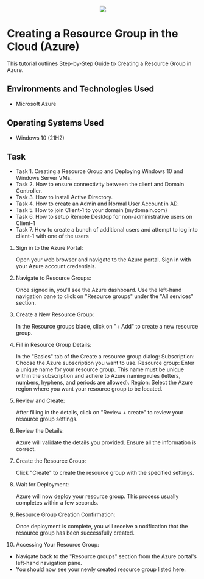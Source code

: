 <p align="center">
<img src="https://upload.wikimedia.org/wikipedia/commons/a/a8/Microsoft_Azure_Logo.svg"/>
</p>


<h1>Creating a Resource Group in the Cloud (Azure)</h1>
This tutorial outlines Step-by-Step Guide to Creating a Resource Group in Azure.<br />

<h2>Environments and Technologies Used</h2>

- Microsoft Azure

<h2>Operating Systems Used </h2>

- Windows 10 (21H2)

<h2>Task</h2>

- Task 1. Creating a Resource Group and Deploying Windows 10 and Windows Server VMs.
- Task 2. How to ensure connectivity between the client and Domain Controller.
- Task 3. How to install Active Directory.
- Task 4. How to create an Admin and Normal User Account in AD.
- Task 5. How to join Client-1 to your domain (mydomain.com)
- Task 6. How to setup Remote Desktop for non-administrative users on Client-1
- Task 7. How to create a bunch of additional users and attempt to log into client-1 with one of the users
1. Sign in to the Azure Portal:

    Open your web browser and navigate to the Azure portal.
    Sign in with your Azure account credentials.

2. Navigate to Resource Groups:

    Once signed in, you'll see the Azure dashboard. Use the left-hand navigation pane to click on "Resource groups" under the "All services" section.

3. Create a New Resource Group:

    In the Resource groups blade, click on "+ Add" to create a new resource group.

4. Fill in Resource Group Details:

    In the "Basics" tab of the Create a resource group dialog:
        Subscription: Choose the Azure subscription you want to use.
        Resource group: Enter a unique name for your resource group. This name must be unique within the subscription and adhere to Azure naming rules (letters, numbers, hyphens, and periods are allowed).
        Region: Select the Azure region where you want your resource group to be located.

5. Review and Create:

    After filling in the details, click on "Review + create" to review your resource group settings.

6. Review the Details:

    Azure will validate the details you provided. Ensure all the information is correct.

7. Create the Resource Group:

    Click "Create" to create the resource group with the specified settings.

8. Wait for Deployment:

    Azure will now deploy your resource group. This process usually completes within a few seconds.

9. Resource Group Creation Confirmation:

    Once deployment is complete, you will receive a notification that the resource group has been successfully created.

10. Accessing Your Resource Group:
- Navigate back to the "Resource groups" section from the Azure portal's left-hand navigation pane.
- You should now see your newly created resource group listed here.
